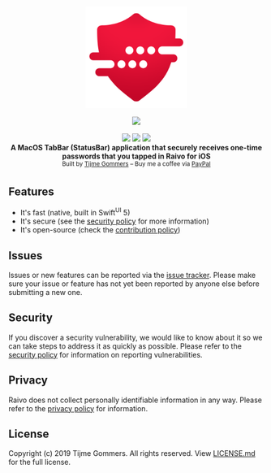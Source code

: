 <p align="center">
    <img src="https://raw.githubusercontent.com/raivo-otp/ios-application/master/Assets/app-icon.png" width="200"/>
</p>
<p align="center">
    <a href="https://apps.apple.com/us/app/raivo-otp/id1498497896">
        <img src="https://tools.applemediaservices.com/api/badges/download-on-the-mac-app-store/black/en-us?size=250x83&amp;releaseDate=1630627200&h=6e90548d950108610f9223ceedb72956" width="220"/>
    </a>
</p>
<p align="center">
    <a href="https://github.com/raivo-otp/macos-receiver/blob/master/LICENSE.md"><img src="https://raw.finnwea.com/shield/?firstText=Source&secondText=Licensed" /></a>
    <a href="https://itunes.apple.com/"><img src="https://raw.finnwea.com/shield/?firstText=Platform&secondText=MacOS%20(11%20or%20higher)" /></a>
    <a href="https://github.com/raivo-otp/macos-receiver/releases"><img src="https://raw.finnwea.com/vector-shields-v1/?typeKey=SemverVersion&typeValue1=raivo-otp&typeValue2=macos-receiver&typeValue4=Release&cache=4"></a>
    <br/>
    <b>A MacOS TabBar (StatusBar) application that securely receives one-time passwords that you tapped in Raivo for iOS</b>
    <br/>
    <sup>Built by <a href="https://www.linkedin.com/in/tijme/">Tijme Gommers</a> – Buy me a coffee via <a href="https://www.paypal.me/tijmegommers">PayPal</a></sup>
    <br/>
</p>

## Features

* It's fast (native, built in Swift<sup>UI</sup> 5)
* It's secure (see the [security policy](https://github.com/raivo-otp/macos-receiver/blob/master/SECURITY.md) for more information)
* It's open-source (check the [contribution policy](https://github.com/raivo-otp/macos-receiver/blob/master/CONTRIBUTING.md))

## Issues

Issues or new features can be reported via the [issue tracker](https://github.com/raivo-otp/macos-receiver/issues). Please make sure your issue or feature has not yet been reported by anyone else before submitting a new one.

## Security

If you discover a security vulnerability, we would like to know about it so we can take steps to address it as quickly as possible. Please refer to the [security policy](https://github.com/raivo-otp/macos-receiver/blob/master/SECURITY.md) for information on reporting vulnerabilities.

## Privacy

Raivo does not collect personally identifiable information in any way. Please refer to the [privacy policy](https://github.com/raivo-otp/macos-receiver/blob/master/PRIVACY.md) for information.

## License

Copyright (c) 2019 Tijme Gommers. All rights reserved. View [LICENSE.md](https://github.com/raivo-otp/macos-receiver/blob/master/LICENSE.md) for the full license.
